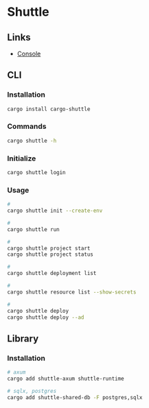 # Shuttle

## Links

- [Console](https://console.shuttle.rs)

## CLI

### Installation

```sh
cargo install cargo-shuttle
```

### Commands

```sh
cargo shuttle -h
```

### Initialize

```sh
cargo shuttle login
```

### Usage

```sh
#
cargo shuttle init --create-env

#
cargo shuttle run

#
cargo shuttle project start
cargo shuttle project status

#
cargo shuttle deployment list

#
cargo shuttle resource list --show-secrets

#
cargo shuttle deploy
cargo shuttle deploy --ad
```

## Library

### Installation

```sh
# axum
cargo add shuttle-axum shuttle-runtime

# sqlx, postgres
cargo add shuttle-shared-db -F postgres,sqlx
```
